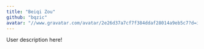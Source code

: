 ```yaml
---
title: "Beiqi Zou"
github: "bqzic"
avatar: "//www.gravatar.com/avatar/2e26d37a7cf7f384ddaf28014a9eb5c7?d=identicon"
---
```


User description here!
